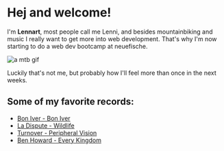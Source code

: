 # Hej and welcome!

I'm **Lennart**, most people call me Lenni, and besides mountainbiking and music I really want to get more into web development. That's why I'm now starting to do a web dev bootcamp at neuefische.

![a mtb gif](https://media3.giphy.com/media/v1.Y2lkPTc5MGI3NjExcXhpejMxdHFzMjB3bjQ3ZDh6MjVpazVuY3ptajlsMGkwMmFxcmI0aSZlcD12MV9pbnRlcm5hbF9naWZfYnlfaWQmY3Q9Zw/OZh2prUPYBdXGY8x5U/giphy.gif)

Luckily that's not me, but probably how I'll feel more than once in the next weeks.

## Some of my favorite records:
- [Bon Iver - Bon Iver](https://open.spotify.com/intl-de/album/3JKDDYSBFozqcjWwSV3Yj3?si=2eZD2CarSDmGccDq8J32RA)
- [La Dispute - Wildlife](https://open.spotify.com/intl-de/album/4BDDKxyTMgE1UZh7Wzdx28?si=UNKewNGXRq6Hae-ybXS7_g)
- [Turnover - Peripheral Vision](https://open.spotify.com/intl-de/album/5On8s1irA6JETiDvt2VUy7?si=I2vS96f4Sjq-VUogh7KBaQ)
- [Ben Howard - Every Kingdom](https://open.spotify.com/intl-de/album/57PgT4iuDurzlJnkYjrpce?si=kTukYB6mQCyn1PWntc7l6Q)
